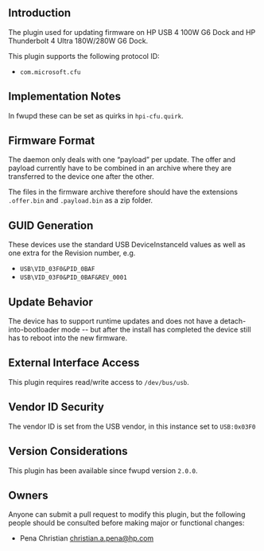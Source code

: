 ## Introduction

The plugin used for updating firmware on HP USB 4 100W G6 Dock and HP Thunderbolt 4 Ultra 180W/280W G6 Dock.

This plugin supports the following protocol ID:

* `com.microsoft.cfu`

## Implementation Notes

In fwupd these can be set as quirks in `hpi-cfu.quirk`.

## Firmware Format

The daemon only deals with one “payload” per update. The offer and payload currently have to
be combined in an archive where they are transferred to the device one after the other.

The files in the firmware archive therefore should have the extensions `.offer.bin` and `.payload.bin`
as a zip folder.

## GUID Generation

These devices use the standard USB DeviceInstanceId values as well as one extra for
the Revision number, e.g.

* `USB\VID_03F0&PID_0BAF`
* `USB\VID_03F0&PID_0BAF&REV_0001`

## Update Behavior

The device has to support runtime updates and does not have a detach-into-bootloader mode -- but
after the install has completed the device still has to reboot into the new firmware.

## External Interface Access

This plugin requires read/write access to `/dev/bus/usb`.

## Vendor ID Security

The vendor ID is set from the USB vendor, in this instance set to `USB:0x03F0`

## Version Considerations

This plugin has been available since fwupd version `2.0.0`.

## Owners

Anyone can submit a pull request to modify this plugin, but the following people should be
consulted before making major or functional changes:

* Pena Christian <christian.a.pena@hp.com>
